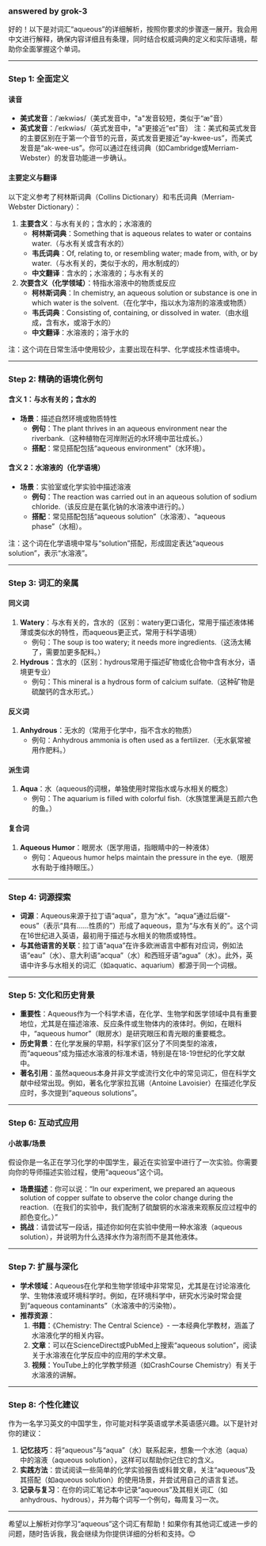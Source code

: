 ### answered by grok-3
好的！以下是对词汇“aqueous”的详细解析，按照你要求的步骤逐一展开。我会用中文进行解释，确保内容详细且有条理，同时结合权威词典的定义和实际语境，帮助你全面掌握这个单词。

---

### Step 1: 全面定义
#### 读音
- **美式发音**：/ˈækwiəs/（美式发音中，"a"发音较短，类似于“æ”音）
- **英式发音**：/ˈeɪkwiəs/（英式发音中，"a"更接近“eɪ”音）
注：美式和英式发音的主要区别在于第一个音节的元音，英式发音更接近“ay-kwee-us”，而美式发音是“ak-wee-us”。你可以通过在线词典（如Cambridge或Merriam-Webster）的发音功能进一步确认。

#### 主要定义与翻译
以下定义参考了柯林斯词典（Collins Dictionary）和韦氏词典（Merriam-Webster Dictionary）：
1. **主要含义**：与水有关的；含水的；水溶液的
   - **柯林斯词典**：Something that is aqueous relates to water or contains water.（与水有关或含有水的）
   - **韦氏词典**：Of, relating to, or resembling water; made from, with, or by water.（与水有关的，类似于水的，用水制成的）
   - **中文翻译**：含水的；水溶液的；与水有关的
2. **次要含义（化学领域）**：特指水溶液中的物质或反应
   - **柯林斯词典**：In chemistry, an aqueous solution or substance is one in which water is the solvent.（在化学中，指以水为溶剂的溶液或物质）
   - **韦氏词典**：Consisting of, containing, or dissolved in water.（由水组成，含有水，或溶于水的）
   - **中文翻译**：水溶液的；溶于水的

注：这个词在日常生活中使用较少，主要出现在科学、化学或技术性语境中。

---

### Step 2: 精确的语境化例句
#### 含义 1：与水有关的；含水的
- **场景**：描述自然环境或物质特性
  - **例句**：The plant thrives in an aqueous environment near the riverbank.（这种植物在河岸附近的水环境中茁壮成长。）
  - **搭配**：常见搭配包括“aqueous environment”（水环境）。

#### 含义 2：水溶液的（化学语境）
- **场景**：实验室或化学实验中描述溶液
  - **例句**：The reaction was carried out in an aqueous solution of sodium chloride.（该反应是在氯化钠的水溶液中进行的。）
  - **搭配**：常见搭配包括“aqueous solution”（水溶液）、“aqueous phase”（水相）。

注：这个词在化学语境中常与“solution”搭配，形成固定表达“aqueous solution”，表示“水溶液”。

---

### Step 3: 词汇的亲属
#### 同义词
1. **Watery**：与水有关的，含水的（区别：watery更口语化，常用于描述液体稀薄或类似水的特性，而aqueous更正式，常用于科学语境）
   - 例句：The soup is too watery; it needs more ingredients.（这汤太稀了，需要加更多配料。）
2. **Hydrous**：含水的（区别：hydrous常用于描述矿物或化合物中含有水分，语境更专业）
   - 例句：This mineral is a hydrous form of calcium sulfate.（这种矿物是硫酸钙的含水形式。）

#### 反义词
1. **Anhydrous**：无水的（常用于化学中，指不含水的物质）
   - 例句：Anhydrous ammonia is often used as a fertilizer.（无水氨常被用作肥料。）

#### 派生词
1. **Aqua**：水（aqueous的词根，单独使用时常指水或与水相关的概念）
   - 例句：The aquarium is filled with colorful fish.（水族馆里满是五颜六色的鱼。）

#### 复合词
1. **Aqueous Humor**：眼房水（医学用语，指眼睛中的一种液体）
   - 例句：Aqueous humor helps maintain the pressure in the eye.（眼房水有助于维持眼压。）

---

### Step 4: 词源探索
- **词源**：Aqueous来源于拉丁语“aqua”，意为“水”。“aqua”通过后缀“-eous”（表示“具有……性质的”）形成了aqueous，意为“与水有关的”。这个词在16世纪进入英语，最初用于描述与水相关的物质或特性。
- **与其他语言的关联**：拉丁语“aqua”在许多欧洲语言中都有对应词，例如法语“eau”（水）、意大利语“acqua”（水）和西班牙语“agua”（水）。此外，英语中许多与水相关的词汇（如aquatic、aquarium）都源于同一个词根。

---

### Step 5: 文化和历史背景
- **重要性**：Aqueous作为一个科学术语，在化学、生物学和医学领域中具有重要地位，尤其是在描述溶液、反应条件或生物体内的液体时。例如，在眼科中，“aqueous humor”（眼房水）是研究眼压和青光眼的重要概念。
- **历史背景**：在化学发展的早期，科学家们区分了不同类型的溶液，而“aqueous”成为描述水溶液的标准术语，特别是在18-19世纪的化学文献中。
- **著名引用**：虽然aqueous本身并非文学或流行文化中的常见词汇，但在科学文献中经常出现。例如，著名化学家拉瓦锡（Antoine Lavoisier）在描述化学反应时，多次提到“aqueous solutions”。

---

### Step 6: 互动式应用
#### 小故事/场景
假设你是一名正在学习化学的中国学生，最近在实验室中进行了一次实验。你需要向你的导师描述实验过程，使用“aqueous”这个词。
- **场景描述**：你可以说：“In our experiment, we prepared an aqueous solution of copper sulfate to observe the color change during the reaction.（在我们的实验中，我们配制了硫酸铜的水溶液来观察反应过程中的颜色变化。）”
- **挑战**：请尝试写一段话，描述你如何在实验中使用一种水溶液（aqueous solution），并说明为什么选择水作为溶剂而不是其他液体。

---

### Step 7: 扩展与深化
- **学术领域**：Aqueous在化学和生物学领域中非常常见，尤其是在讨论溶液化学、生物体液或环境科学时。例如，在环境科学中，研究水污染时常会提到“aqueous contaminants”（水溶液中的污染物）。
- **推荐资源**：
  1. **书籍**：《Chemistry: The Central Science》- 一本经典化学教材，涵盖了水溶液化学的相关内容。
  2. **文章**：可以在ScienceDirect或PubMed上搜索“aqueous solution”，阅读关于水溶液在化学反应中的应用的学术文章。
  3. **视频**：YouTube上的化学教学频道（如CrashCourse Chemistry）有关于水溶液的讲解。

---

### Step 8: 个性化建议
作为一名学习英文的中国学生，你可能对科学英语或学术英语感兴趣。以下是针对你的建议：
1. **记忆技巧**：将“aqueous”与“aqua”（水）联系起来，想象一个水池（aqua）中的溶液（aqueous solution），这样可以帮助你记住它的含义。
2. **实践方法**：尝试阅读一些简单的化学实验报告或科普文章，关注“aqueous”及其搭配（如aqueous solution）的使用场景，并尝试用自己的语言复述。
3. **记录与复习**：在你的词汇笔记本中记录“aqueous”及其相关词汇（如anhydrous、hydrous），并为每个词写一个例句，每周复习一次。

---

希望以上解析对你学习“aqueous”这个词汇有帮助！如果你有其他词汇或进一步的问题，随时告诉我，我会继续为你提供详细的分析和支持。😊